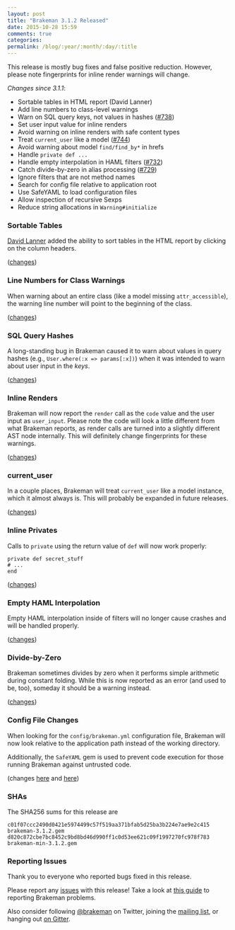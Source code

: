 ```yaml
---
layout: post
title: "Brakeman 3.1.2 Released"
date: 2015-10-28 15:59
comments: true
categories:
permalink: /blog/:year/:month/:day/:title
---
```


This release is mostly bug fixes and false positive reduction. However, please note fingerprints for inline render warnings will change.

_Changes since 3.1.1_:

* Sortable tables in HTML report (David Lanner)
* Add line numbers to class-level warnings
* Warn on SQL query keys, not values in hashes ([#738](https://github.com/presidentbeef/brakeman/issues/738))
* Set user input value for inline renders
* Avoid warning on inline renders with safe content types
* Treat `current_user` like a model ([#744](https://github.com/presidentbeef/brakeman/issues/744))
* Avoid warning about model `find/find_by*` in hrefs
* Handle `private def ...`
* Handle empty interpolation in HAML filters ([#732](https://github.com/presidentbeef/brakeman/issues/732))
* Catch divide-by-zero in alias processing ([#729](https://github.com/presidentbeef/brakeman/issues/729))
* Ignore filters that are not method names
* Search for config file relative to application root
* Use SafeYAML to load configuration files
* Allow inspection of recursive Sexps
* Reduce string allocations in `Warning#initialize`

### Sortable Tables

[David Lanner](https://github.com/dlanner) added the ability to sort tables in the HTML report by clicking on the column headers.

([changes](https://github.com/presidentbeef/brakeman/pull/726))

### Line Numbers for Class Warnings

When warning about an entire class (like a model missing `attr_accessible`), the warning line number will point to the beginning of the class. 

([changes](https://github.com/presidentbeef/brakeman/pull/733))

### SQL Query Hashes

A long-standing bug in Brakeman caused it to warn about values in query hashes (e.g., `User.where(:x => params[:x])`) when it was intended to warn about user input in the _keys_.

([changes](https://github.com/presidentbeef/brakeman/pull/740)) 

### Inline Renders

Brakeman will now report the `render` call as the `code` value and the user input as `user_input`. Please note the code will look a little different from what Brakeman reports, as render calls are turned into a slightly different AST node internally. This will definitely change fingerprints for these warnings.

([changes](https://github.com/presidentbeef/brakeman/pull/751))

### current\_user

In a couple places, Brakeman will treat `current_user` like a model instance, which it almost always is. This will probably be expanded in future releases.

([changes](https://github.com/presidentbeef/brakeman/pull/749))

### Inline Privates

Calls to `private` using the return value of `def` will now work properly:

    private def secret_stuff
    # ...
    end

([changes](https://github.com/presidentbeef/brakeman/pull/731))

### Empty HAML Interpolation

Empty HAML interpolation inside of filters will no longer cause crashes and will be handled properly.

([changes](https://github.com/presidentbeef/brakeman/pull/750))

### Divide-by-Zero

Brakeman sometimes divides by zero when it performs simple arithmetic during constant folding. While this is now reported as an error (and used to be, too), someday it should be a warning instead.

([changes](https://github.com/presidentbeef/brakeman/pull/730))

### Config File Changes

When looking for the `config/brakeman.yml` configuration file, Brakeman will now look relative to the application path instead of the working directory.

Additionally, the `SafeYAML` gem is used to prevent code execution for those running Brakeman against untrusted code.

(changes [here](https://github.com/presidentbeef/brakeman/pull/725) and [here](https://github.com/presidentbeef/brakeman/pull/741))

### SHAs

The SHA256 sums for this release are

    c01f07ccc2490d0421e5974499c57f519aa371bfab5d25ba3b224e7ae9e2c415  brakeman-3.1.2.gem
    d820c872cbe7bc8452c9bd8bd46d990ff1c0d53ee621c09f1997270fc978f783  brakeman-min-3.1.2.gem

### Reporting Issues

Thank you to everyone who reported bugs fixed in this release.

Please report any [issues](https://github.com/presidentbeef/brakeman/issues) with this release! Take a look at [this guide](https://github.com/presidentbeef/brakeman/wiki/How-to-Report-a-Brakeman-Issue) to reporting Brakeman problems.

Also consider following [@brakeman](https://twitter.com/brakeman) on Twitter, joining the [mailing list](http://brakemanscanner.org/contact/), or hanging out [on Gitter](https://gitter.im/presidentbeef/brakeman).

